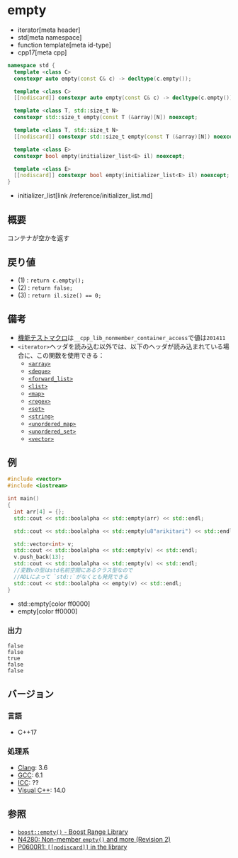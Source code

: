 # empty
* iterator[meta header]
* std[meta namespace]
* function template[meta id-type]
* cpp17[meta cpp]

```cpp
namespace std {
  template <class C>
  constexpr auto empty(const C& c) -> decltype(c.empty());                   // (1) C++17

  template <class C>
  [[nodiscard]] constexpr auto empty(const C& c) -> decltype(c.empty());     // (1) C++20

  template <class T, std::size_t N>
  constexpr std::size_t empty(const T (&array)[N]) noexcept;                 // (2) C++17

  template <class T, std::size_t N>
  [[nodiscard]] constexpr std::size_t empty(const T (&array)[N]) noexcept;   // (2) C++20

  template <class E>
  constexpr bool empty(initializer_list<E> il) noexcept;                     // (3) C++17

  template <class E>
  [[nodiscard]] constexpr bool empty(initializer_list<E> il) noexcept;       // (3) C++20
}
```
* initializer_list[link /reference/initializer_list.md]

## 概要
コンテナが空かを返す


## 戻り値
- (1) : `return c.empty();`
- (2) : `return false;`
- (3) : `return il.size() == 0;`


## 備考
- [機能テストマクロ](../../lang/cpp17/feature_test_macros.md)は`__cpp_lib_nonmember_container_access`で値は`201411`
- `<iterator>`ヘッダを読み込む以外では、以下のヘッダが読み込まれている場合に、この関数を使用できる：
     - [`<array>`](../array.md)
     - [`<deque>`](../deque.md)
     - [`<forward_list>`](../forward_list.md)
     - [`<list>`](../list.md)
     - [`<map>`](../map.md)
     - [`<regex>`](../regex.md)
     - [`<set>`](../set.md)
     - [`<string>`](../string.md)
     - [`<unordered_map>`](../unordered_map.md)
     - [`<unordered_set>`](../unordered_set.md)
     - [`<vector>`](../vector.md)


## 例
```cpp example
#include <vector>
#include <iostream>

int main()
{
  int arr[4] = {};
  std::cout << std::boolalpha << std::empty(arr) << std::endl;

  std::cout << std::boolalpha << std::empty(u8"arikitari") << std::endl;

  std::vector<int> v;
  std::cout << std::boolalpha << std::empty(v) << std::endl;
  v.push_back(13);
  std::cout << std::boolalpha << std::empty(v) << std::endl;
  //変数vの型はstd名前空間にあるクラス型なので
  //ADLによって `std::`がなくとも発見できる
  std::cout << std::boolalpha << empty(v) << std::endl;
}
```
* std::empty[color ff0000]
* empty[color ff0000]

### 出力
```
false
false
true
false
false
```

## バージョン
### 言語
- C++17

### 処理系
- [Clang](/implementation.md#clang): 3.6
- [GCC](/implementation.md#gcc): 6.1
- [ICC](/implementation.md#icc): ??
- [Visual C++](/implementation.md#visual_cpp): 14.0


## 参照
- [`boost::empty()` - Boost Range Library](http://www.boost.org/doc/libs/release/libs/range/doc/html/range/reference/concept_implementation/semantics/functions.html)
- [N4280: Non-member `empty()` and more (Revision 2)](http://www.open-std.org/jtc1/sc22/wg21/docs/papers/2014/n4280.pdf)
- [P0600R1: `[[nodiscard]]` in the library](http://www.open-std.org/jtc1/sc22/wg21/docs/papers/2017/p0600r1.pdf)
